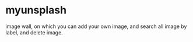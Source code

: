 # myunsplash
image wall, on which you can add your own image, and search all image by label, and delete image.
